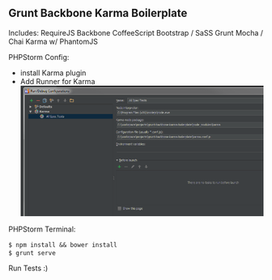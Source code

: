 ## Grunt Backbone Karma Boilerplate

Includes:
RequireJS
Backbone
CoffeeScript
Bootstrap / SaSS
Grunt
Mocha / Chai
Karma w/ PhantomJS

PHPStorm Config:
- install Karma plugin
- Add Runner for Karma
![PHPStorm Config](/phpstorm-config.png?raw=true)

PHPStorm Terminal:
```
$ npm install && bower install
$ grunt serve
```

Run Tests :)
